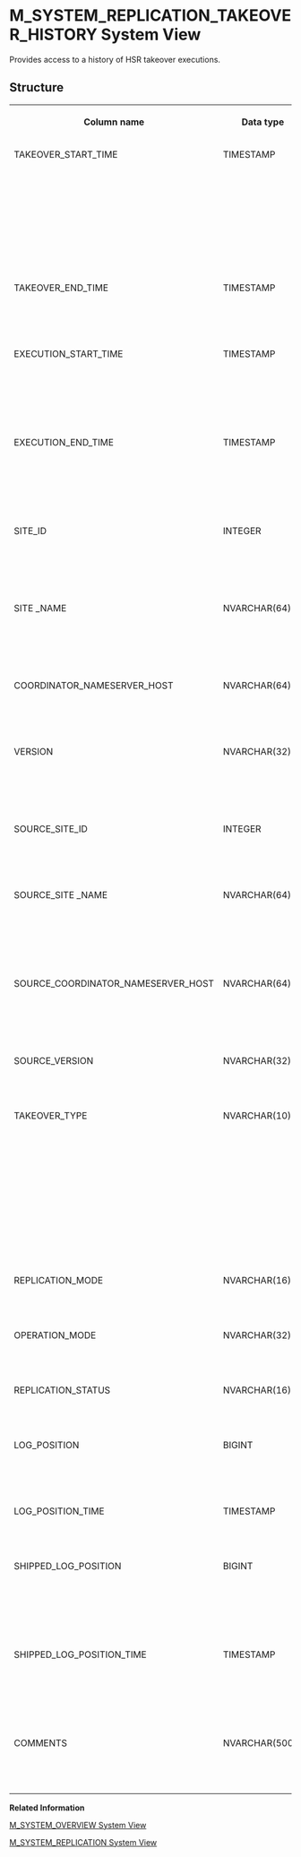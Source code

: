 <!-- loioac7b8801620a4d2c86c2453f3a79768a -->

# M\_SYSTEM\_REPLICATION\_TAKEOVER\_HISTORY System View

Provides access to a history of HSR takeover executions.



## Structure


<table>
<tr>
<th valign="top">

Column name



</th>
<th valign="top">

Data type



</th>
<th valign="top">

Description



</th>
</tr>
<tr>
<td valign="top">

TAKEOVER\_START\_TIME



</td>
<td valign="top">

TIMESTAMP



</td>
<td valign="top">

Displays the start time of the takeover command. This value matches akeovers that are executed within the same system takeover process.



</td>
</tr>
<tr>
<td valign="top">

TAKEOVER\_END\_TIME



</td>
<td valign="top">

TIMESTAMP



</td>
<td valign="top">

Displays the end time of the takeover command.



</td>
</tr>
<tr>
<td valign="top">

EXECUTION\_START\_TIME



</td>
<td valign="top">

TIMESTAMP



</td>
<td valign="top">

Displays the execution start time for takeover of the transaction domain.



</td>
</tr>
<tr>
<td valign="top">

EXECUTION\_END\_TIME



</td>
<td valign="top">

TIMESTAMP



</td>
<td valign="top">

Displays the execution end time for takeover of the transaction domain.



</td>
</tr>
<tr>
<td valign="top">

SITE\_ID



</td>
<td valign="top">

INTEGER



</td>
<td valign="top">

Displays the generated ID of the secondary site at takeover time.



</td>
</tr>
<tr>
<td valign="top">

SITE \_NAME



</td>
<td valign="top">

NVARCHAR\(64\)



</td>
<td valign="top">

Displays the logical name provided by the site administrator at takeover time.



</td>
</tr>
<tr>
<td valign="top">

COORDINATOR\_NAMESERVER\_HOST



</td>
<td valign="top">

NVARCHAR\(64\)



</td>
<td valign="top">

Displays the coordinator nameserver host at takeover time.



</td>
</tr>
<tr>
<td valign="top">

VERSION



</td>
<td valign="top">

NVARCHAR\(32\)



</td>
<td valign="top">

Displays the SAP HANA version for the site that is executing the takeover.



</td>
</tr>
<tr>
<td valign="top">

SOURCE\_SITE\_ID



</td>
<td valign="top">

INTEGER



</td>
<td valign="top">

Displays the generated ID of the source site at takeover time.



</td>
</tr>
<tr>
<td valign="top">

SOURCE\_SITE \_NAME



</td>
<td valign="top">

NVARCHAR\(64\)



</td>
<td valign="top">

Displays the logical name for the source site provided by the site administrator at takeover time.



</td>
</tr>
<tr>
<td valign="top">

SOURCE\_COORDINATOR\_NAMESERVER\_HOST



</td>
<td valign="top">

NVARCHAR\(64\)



</td>
<td valign="top">

Displays the source site coordinator nameserver host at takeover time.



</td>
</tr>
<tr>
<td valign="top">

SOURCE\_VERSION



</td>
<td valign="top">

NVARCHAR\(32\)



</td>
<td valign="top">

Displays the source site SAP HANA version.



</td>
</tr>
<tr>
<td valign="top">

TAKEOVER\_TYPE



</td>
<td valign="top">

NVARCHAR\(10\)



</td>
<td valign="top">

Displays how the system went online:

-   ONLINE: an online takeover
-   OFFLINE: an offline takeover
-   TIMETRAVEL: a timetravel takeover



</td>
</tr>
<tr>
<td valign="top">

REPLICATION\_MODE



</td>
<td valign="top">

NVARCHAR\(16\)



</td>
<td valign="top">

Displays the replication mode at takeover time.



</td>
</tr>
<tr>
<td valign="top">

OPERATION\_MODE



</td>
<td valign="top">

NVARCHAR\(32\)



</td>
<td valign="top">

Displays the operation mode at takeover time.



</td>
</tr>
<tr>
<td valign="top">

REPLICATION\_STATUS



</td>
<td valign="top">

NVARCHAR\(16\)



</td>
<td valign="top">

Displays the replication status at takeover time.



</td>
</tr>
<tr>
<td valign="top">

LOG\_POSITION



</td>
<td valign="top">

BIGINT



</td>
<td valign="top">

Displays the log position that has been reached by takeover.



</td>
</tr>
<tr>
<td valign="top">

LOG\_POSITION\_TIME



</td>
<td valign="top">

TIMESTAMP



</td>
<td valign="top">

Displays the time reached by the takeover.



</td>
</tr>
<tr>
<td valign="top">

SHIPPED\_LOG\_POSITION



</td>
<td valign="top">

BIGINT



</td>
<td valign="top">

Displays the highest log position that has been shipped before executing takeover.



</td>
</tr>
<tr>
<td valign="top">

SHIPPED\_LOG\_POSITION\_TIME



</td>
<td valign="top">

TIMESTAMP



</td>
<td valign="top">

Displays the time of the last shipped log buffer before executing takeover.



</td>
</tr>
<tr>
<td valign="top">

COMMENTS



</td>
<td valign="top">

NVARCHAR\(5000\)



</td>
<td valign="top">

Displays a comment for the remote subscription.



</td>
</tr>
</table>

**Related Information**  


[M\_SYSTEM\_OVERVIEW System View](m-system-overview-system-view-20c61f0.md "Provides an overview of system status including important resource usage information and alerts.")

[M\_SYSTEM\_REPLICATION System View](m-system-replication-system-view-4b263e6.md "Monitors system replication information.")

